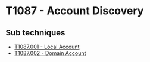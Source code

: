 # T1087 - Account Discovery

## Sub techniques

* [T1087.001 - Local Account](https://github.com/JYVSECTEC/PHR-model/tree/master/Data%20Collection/tactics/Discovery/T1087/T1087.001/README.md)
* [T1087.002 - Domain Account](https://github.com/JYVSECTEC/PHR-model/tree/master/Data%20Collection/tactics/Discovery/T1087/T1087.002/README.md)
